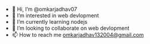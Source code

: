 - 👋 Hi, I’m @omkarjadhav07
- 👀 I’m interested in web devlopment
- 🌱 I’m currently learning nodejs
- 💞️ I’m looking to collaborate on web devlopment
- 📫 How to reach me omkarjadhav132004@gmail.com
